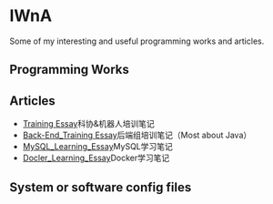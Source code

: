 # IWnA
Some of my interesting and useful programming works and articles.

## Programming Works  

## Articles

+ [Training Essay](Articles/TrainingEssay.md)科协&机器人培训笔记
+ [Back-End_Training Essay](Articles/Back-EndTrainingEssay.md)后端组培训笔记（Most  about Java）
+ [MySQL_Learning_Essay](Articles/MySQLLearningEssay)MySQL学习笔记
+ [Docler_Learning_Essay](Article/DockerLearningEssay.md)Docker学习笔记

## System or software config files


